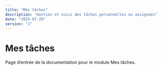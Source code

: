```yaml
---
title: "Mes tâches"
description: "Gestion et suivi des tâches personnelles ou assignées"
date: "2025-07-29"
version: "1"
---
```


# Mes tâches

Page d’entrée de la documentation pour le module Mes tâches.